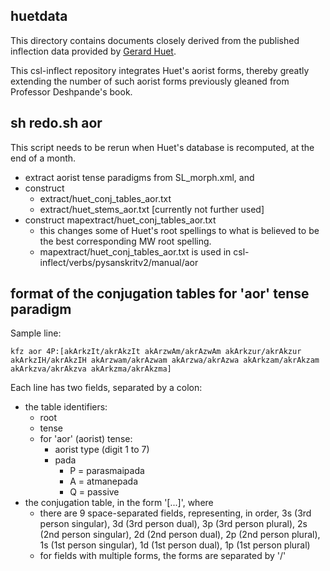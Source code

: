 ## huetdata

This directory contains documents closely derived from the published 
inflection data provided by [Gerard Huet](https://sanskrit.inria.fr/DATA/XML/).


This csl-inflect repository integrates Huet's aorist forms, thereby greatly
extending the number of such aorist forms previously gleaned from 
Professor Deshpande's book.

## sh redo.sh aor
This script needs to be rerun when Huet's database is recomputed,
at the end of a month.

* extract aorist tense paradigms from SL_morph.xml, and
* construct 
  * extract/huet_conj_tables_aor.txt 
  * extract/huet_stems_aor.txt  [currently not further used]
* construct mapextract/huet_conj_tables_aor.txt 
  * this changes some of Huet's root spellings to what is
    believed to be the best corresponding MW root spelling.
  * mapextract/huet_conj_tables_aor.txt is used in
    csl-inflect/verbs/pysanskritv2/manual/aor

## format of the conjugation tables for 'aor' tense paradigm

Sample line:
```
kfz aor 4P:[akArkzIt/akrAkzIt akArzwAm/akrAzwAm akArkzur/akrAkzur akArkzIH/akrAkzIH akArzwam/akrAzwam akArzwa/akrAzwa akArkzam/akrAkzam akArkzva/akrAkzva akArkzma/akrAkzma]
```

Each line has two fields, separated by a colon:
* the table identifiers:
  * root
  * tense
  * for 'aor' (aorist) tense:
    * aorist type  (digit 1 to 7)
    * pada
      * P = parasmaipada
      * A = atmanepada
      * Q = passive
* the conjugation table, in the form '[...]', where
  * there are 9 space-separated fields, representing, in order,
    3s (3rd person singular), 3d (3rd person dual), 3p (3rd person plural),
    2s (2nd person singular), 2d (2nd person dual), 2p (2nd person plural),
    1s (1st person singular), 1d (1st person dual), 1p (1st person plural)
  * for fields with multiple forms, the forms are separated by '/'

    